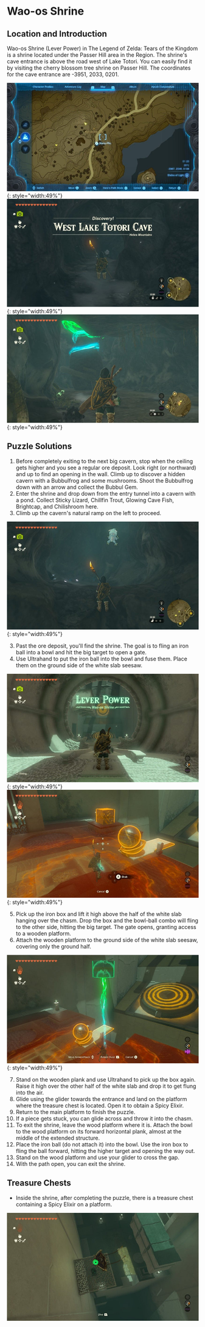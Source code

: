 # Wao-os Shrine

## Location and Introduction
Wao-os Shrine (Lever Power) in The Legend of Zelda: Tears of the Kingdom is a shrine located under the Passer Hill area in the Region. The shrine's cave entrance is above the road west of Lake Totori. You can easily find it by visiting the cherry blossom tree shrine on Passer Hill. The coordinates for the cave entrance are -3951, 2033, 0201.

![](../images/wao-os-01.jpg){: style="width:49%"}
![](../images/wao-os-02.jpg){: style="width:49%"}
![](../images/wao-os-00.jpg){: style="width:49%"}

## Puzzle Solutions

1. Before completely exiting to the next big cavern, stop when the ceiling gets higher and you see a regular ore deposit. Look right (or northward) and up to find an opening in the wall. Climb up to discover a hidden cavern with a Bubbulfrog and some mushrooms. Shoot the Bubbulfrog down with an arrow and collect the Bubbul Gem.
1. Enter the shrine and drop down from the entry tunnel into a cavern with a pond. Collect Sticky Lizard, Chillfin Trout, Glowing Cave Fish, Brightcap, and Chilishroom here.
2. Climb up the cavern's natural ramp on the left to proceed.

![](../images/wao-os-03.jpg){: style="width:49%"}


3. Past the ore deposit, you'll find the shrine. The goal is to fling an iron ball into a bowl and hit the big target to open a gate.
4. Use Ultrahand to put the iron ball into the bowl and fuse them. Place them on the ground side of the white slab seesaw.

![](../images/wao-os-04.jpg){: style="width:49%"}
![](../images/wao-os-05.jpg){: style="width:49%"}

5. Pick up the iron box and lift it high above the half of the white slab hanging over the chasm. Drop the box and the bowl-ball combo will fling to the other side, hitting the big target. The gate opens, granting access to a wooden platform.
6. Attach the wooden platform to the ground side of the white slab seesaw, covering only the ground half.

![](../images/wao-os-06.jpg){: style="width:49%"}

7. Stand on the wooden plank and use Ultrahand to pick up the box again. Raise it high over the other half of the white slab and drop it to get flung into the air.
8. Glide using the glider towards the entrance and land on the platform where the treasure chest is located. Open it to obtain a Spicy Elixir.
9. Return to the main platform to finish the puzzle.
10. If a piece gets stuck, you can glide across and throw it into the chasm.
11. To exit the shrine, leave the wood platform where it is. Attach the bowl to the wood platform on its forward horizontal plank, almost at the middle of the extended structure.
12. Place the iron ball (do not attach it) into the bowl. Use the iron box to fling the ball forward, hitting the higher target and opening the way out.
13. Stand on the wood platform and use your glider to cross the gap.
14. With the path open, you can exit the shrine.

## Treasure Chests
- Inside the shrine, after completing the puzzle, there is a treasure chest containing a Spicy Elixir on a platform.

![](../images/wao-os-07.jpg)
